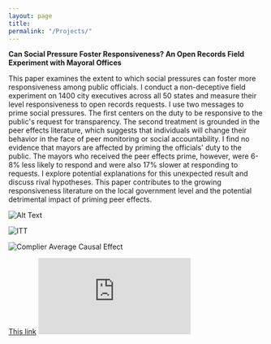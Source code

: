 ```yaml
---
layout: page
title: 
permalink: "/Projects/"
---
```


**Can Social Pressure Foster Responsiveness? An Open Records Field Experiment with Mayoral Offices**

  
This paper examines the extent to which social pressures can foster more responsiveness among public officials. I conduct a non-deceptive field experiment on 1400 city executives across all 50 states and measure their level responsiveness to open records requests. I use two messages to prime social pressures. The first centers on the duty to be responsive to the public's request for transparency. The second treatment is grounded in the peer effects literature, which suggests that individuals will change their behavior in the face of peer monitoring or social accountability. I find no evidence that mayors are affected by priming the officials' duty to the public. The mayors who received the peer effects prime, however, were 6-8% less likely to respond and were also 17% slower at responding to requests. I explore potential explanations for this unexpected result and discuss rival hypotheses. This paper contributes to the growing responsiveness literature on the local government level and the potential detrimental impact of priming peer effects.


![Alt Text](https://bryantjmoy.github.io/assets/SocialPressureMayors.gif)


![](https://bryantjmoy.github.io/assets/ITT.png 'ITT')

![](https://bryantjmoy.github.io/assets/CACE.png 'Complier Average Causal Effect')

[This link](./assets/hov.html)
![](https://bryantjmoy.github.io/assets/hov.html)
